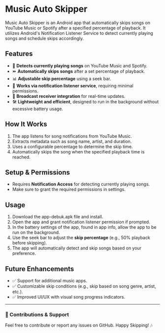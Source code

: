 # Music Auto Skipper

Music Auto Skipper is an Android app that automatically skips songs on YouTube Music or Spotify after a specified percentage of playback. It utilizes Android's Notification Listener Service to detect currently playing songs and schedule skips accordingly.

## Features
- 🎵 **Detects currently playing songs** on YouTube Music and Spotify.
- ⏩ **Automatically skips songs** after a set percentage of playback.
- 📊 **Adjustable skip percentage** using a seek bar.
- 🔔 **Works via notification listener service**, requiring minimal permissions.
- 📡 **Broadcast receiver integration** for real-time updates.
- 🛠 **Lightweight and efficient**, designed to run in the background without excessive battery usage.

## How It Works
1. The app listens for song notifications from YouTube Music.
2. Extracts metadata such as song name, artist, and duration.
3. Uses a configurable percentage to determine the skip time.
4. Automatically skips the song when the specified playback time is reached.

## Setup & Permissions
- Requires **Notification Access** for detecting currently playing songs.
- Make sure to grant the required permissions in settings.

## Usage
1. Download the app-debuk.apk file and install.
2. Open the app and grant notification listener permission if prompted.
3. In the battery settings of the app, found in app info, allow the app to be run on the background.
4. Use the seek bar to adjust the **skip percentage** (e.g., 50% playback before skipping).
5. The app will automatically detect and skip songs based on your preference.
   

## Future Enhancements
- ✅ Support for additional music apps.
- ✅ Customizable skip conditions (e.g., skip based on song genre, artist, etc.).
- ✅ Improved UI/UX with visual song progress indicators.

---
### 🚀 Contributions & Support
Feel free to contribute or report any issues on GitHub. Happy Skipping! 🎶

